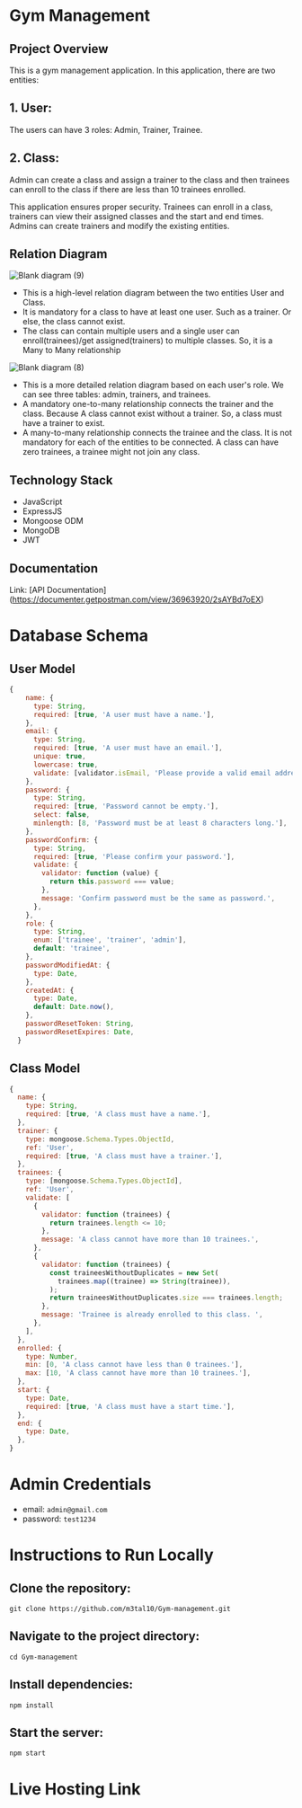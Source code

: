 

# Gym Management

## Project Overview
This is a gym management application.
In this application, there are two entities:
## 1. User:
The users can have 3 roles: Admin, Trainer, Trainee.
## 2. Class:
Admin can create a class and assign a trainer to the class and then trainees can enroll to the class if there are less than 10 trainees enrolled.

This application ensures proper security. Trainees can enroll in a class, trainers can view their assigned classes and the start and end times. Admins can create trainers and modify the existing entities.
## Relation Diagram
![Blank diagram (9)](https://github.com/user-attachments/assets/3c9370d0-e496-4388-ac9b-dad07d88dcf5)
- This is a high-level relation diagram between the two entities User and Class.
- It is mandatory for a class to have at least one user. Such as a trainer. Or else, the class cannot exist.
- The class can contain multiple users and a single user can enroll(trainees)/get assigned(trainers) to multiple classes. So, it is a Many to Many relationship

![Blank diagram (8)](https://github.com/user-attachments/assets/933bda23-3559-43ee-b285-1182dd7de1af)

- This is a more detailed relation diagram based on each user's role. We can see three tables: admin, trainers, and trainees.
- A mandatory one-to-many relationship connects the trainer and the class. Because A class cannot exist without a trainer. So, a class must have a trainer to exist.
- A many-to-many relationship connects the trainee and the class. It is not mandatory for each of the entities to be connected. A class can have zero trainees, a trainee might not join any class.

## Technology Stack
- JavaScript
- ExpressJS
- Mongoose ODM
- MongoDB
- JWT

## Documentation 
Link: [API Documentation] (https://documenter.getpostman.com/view/36963920/2sAYBd7oEX)


# Database Schema
## User Model
```javascript
{
    name: {
      type: String,
      required: [true, 'A user must have a name.'],
    },
    email: {
      type: String,
      required: [true, 'A user must have an email.'],
      unique: true,
      lowercase: true,
      validate: [validator.isEmail, 'Please provide a valid email address.'],
    },
    password: {
      type: String,
      required: [true, 'Password cannot be empty.'],
      select: false,
      minlength: [8, 'Password must be at least 8 characters long.'],
    },
    passwordConfirm: {
      type: String,
      required: [true, 'Please confirm your password.'],
      validate: {
        validator: function (value) {
          return this.password === value;
        },
        message: 'Confirm password must be the same as password.',
      },
    },
    role: {
      type: String,
      enum: ['trainee', 'trainer', 'admin'],
      default: 'trainee',
    },
    passwordModifiedAt: {
      type: Date,
    },
    createdAt: {
      type: Date,
      default: Date.now(),
    },
    passwordResetToken: String,
    passwordResetExpires: Date,
  }
```
## Class Model
```javascript
{
  name: {
    type: String,
    required: [true, 'A class must have a name.'],
  },
  trainer: {
    type: mongoose.Schema.Types.ObjectId,
    ref: 'User',
    required: [true, 'A class must have a trainer.'],
  },
  trainees: {
    type: [mongoose.Schema.Types.ObjectId],
    ref: 'User',
    validate: [
      {
        validator: function (trainees) {
          return trainees.length <= 10;
        },
        message: 'A class cannot have more than 10 trainees.',
      },
      {
        validator: function (trainees) {
          const traineesWithoutDuplicates = new Set(
            trainees.map((trainee) => String(trainee)),
          );
          return traineesWithoutDuplicates.size === trainees.length;
        },
        message: 'Trainee is already enrolled to this class. ',
      },
    ],
  },
  enrolled: {
    type: Number,
    min: [0, 'A class cannot have less than 0 trainees.'],
    max: [10, 'A class cannot have more than 10 trainees.'],
  },
  start: {
    type: Date,
    required: [true, 'A class must have a start time.'],
  },
  end: {
    type: Date,
  },
}
```

# Admin Credentials
- email: `admin@gmail.com`
- password: `test1234`


# Instructions to Run Locally
## Clone the repository:
`git clone https://github.com/m3tal10/Gym-management.git`

## Navigate to the project directory:
`cd Gym-management`

## Install dependencies:
`npm install`

## Start the server:
`npm start`


# Live Hosting Link

